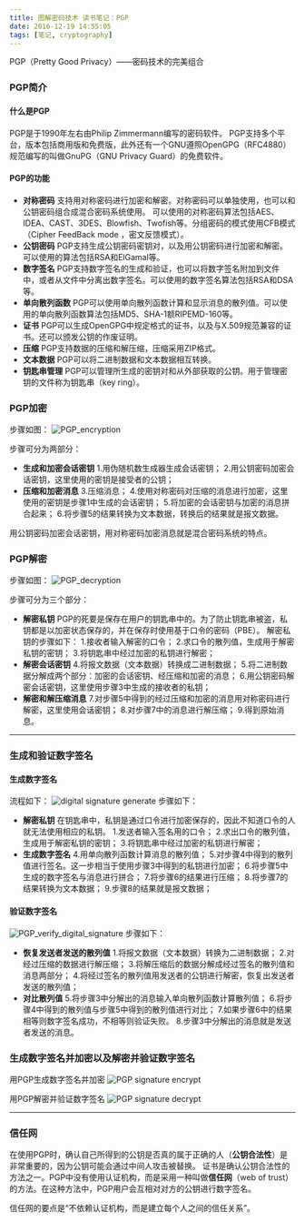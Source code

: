 ```yaml
---
title: 图解密码技术 读书笔记：PGP
date: 2016-12-19 14:55:05
tags: [笔记, cryptography]
---
```

PGP（Pretty Good Privacy）——密码技术的完美组合

### PGP简介
#### 什么是PGP
PGP是于1990年左右由Philip Zimmermann编写的密码软件。
PGP支持多个平台，版本包括商用版和免费版，此外还有一个GNU遵照OpenGPG（RFC4880）规范编写的叫做GnuPG（GNU Privacy Guard）的免费软件。

#### PGP的功能
+ **对称密码**
  支持用对称密码进行加密和解密。对称密码可以单独使用，也可以和公钥密码组合成混合密码系统使用。
  可以使用的对称密码算法包括AES、IDEA、CAST、3DES、Blowfish、Twofish等。分组密码的模式使用CFB模式（Cipher FeedBack mode ，密文反馈模式）。
+ **公钥密码**
  PGP支持生成公钥密码密钥对，以及用公钥密码进行加密和解密。可以使用的算法包括RSA和ElGamal等。
+ **数字签名**
  PGP支持数字签名的生成和验证，也可以将数字签名附加到文件中，或者从文件中分离出数字签名。可以使用的数字签名算法包括RSA和DSA等。
+ **单向散列函数**
  PGP可以使用单向散列函数计算和显示消息的散列值。可以使用的单向散列函数算法包括MD5、SHA-1额RIPEMD-160等。
+ **证书**
  PGP可以生成OpenGPG中规定格式的证书，以及与X.509规范兼容的证书。还可以颁发公钥的作废证明。
+ **压缩**
  PGP支持数据的压缩和解压缩，压缩采用ZIP格式。
+ **文本数据**
  PGP可以将二进制数据和文本数据相互转换。
+ **钥匙串管理**
  PGP可以管理所生成的密钥对和从外部获取的公钥。用于管理密钥的文件称为钥匙串（key ring）。


### PGP加密
步骤如图：
![PGP_encryption](/sourcepictures/20161219/PGP_encryption.png)

步骤可分为两部分：
+ **生成和加密会话密钥**
  1.用伪随机数生成器生成会话密钥；
  2.用公钥密码加密会话密钥，这里使用的密钥是接受者的公钥；
+ **压缩和加密消息**
  3.压缩消息；
  4.使用对称密码对压缩的消息进行加密，这里使用的密钥是步骤1中生成的会话密钥；
  5.将加密的会话密钥与加密的消息拼合起来；
  6.将步骤5的结果转换为文本数据，转换后的结果就是报文数据。

用公钥密码加密会话密钥，用对称密码加密消息就是混合密码系统的特点。

### PGP解密
步骤如图：
![PGP_decryption](/sourcepictures/20161219/PGP_decryption.png)

步骤可分为三个部分：
+ **解密私钥**
  PGP的死要是保存在用户的钥匙串中的。为了防止钥匙串被盗，私钥都是以加密状态保存的，并在保存时使用基于口令的密码（PBE）。
  解密私钥的步骤如下：
  1.接收者输入解密的口令；
  2.求口令的散列值，生成用于解密私钥的密钥；
  3.将钥匙串中经过加密的私钥进行解密； 
+ **解密会话密钥**
  4.将报文数据（文本数据）转换成二进制数据；
  5.将二进制数据分解成两个部分：加密的会话密钥、经压缩和加密的消息；
  6.用公钥密码解密会话密钥，这里使用步骤3中生成的接收者的私钥；
+ **解密和解压缩消息**
  7.对步骤5中得到的经过压缩和加密的消息用对称密码进行解密，这里使用会话密钥；
  8.对步骤7中的消息进行解压缩；
  9.得到原始消息。

---
### 生成和验证数字签名
#### 生成数字签名
流程如下：
![digital signature generate](/sourcepictures/20161219/PGP_generate_digital_signature.png)
步骤如下：
+ **解密私钥**
  在钥匙串中，私钥是通过口令进行加密保存的，因此不知道口令的人就无法使用相应的私钥。
  1.发送者输入签名用的口令；
  2.求出口令的散列值，生成用于解密私钥的密钥；
  3.将钥匙串中经过加密的私钥进行解密；
+ **生成数字签名**
  4.用单向散列函数计算消息的散列值；
  5.对步骤4中得到的散列值进行签名。这一步相当于使用步骤3中得到的私钥进行加密；
  6.将步骤5中生成的数字签名与消息进行拼合；
  7.将步骤6的结果进行压缩；
  8.将步骤7的结果转换为文本数据；
  9.步骤8的结果就是报文数据；

#### 验证数字签名
![PGP_verify_digital_signature](/sourcepictures/20161219/PGP_verify_digital_signature.png)
步骤如下：
+ **恢复发送者发送的散列值**
  1.将报文数据（文本数据）转换为二进制数据；
  2.对经过压缩的数据进行解压缩；
  3.将解压缩后的数据分解成经过签名的散列值和消息两部分；
  4.将经过签名的散列值用发送者的公钥进行解密，恢复出发送者发送的散列值；
+ **对比散列值**
  5.将步骤3中分解出的消息输入单向散列函数计算散列值；
  6.将步骤4中得到的散列值与步骤5中得到的散列值进行对比；
  7.如果步骤6中的结果相等则数字签名成功，不相等则验证失败。
  8.步骤3中分解出的消息就是发送者发送的消息。

### 生成数字签名并加密以及解密并验证数字签名
用PGP生成数字签名并加密
![PGP signature encrypt](/sourcepictures/20161219/PGP_signature_encrypt.png)

用PGP解密并验证数字签名
![PGP signature decrypt](/sourcepictures/20161219/PGP_signature_decrypt.png)

---
### 信任网
在使用PGP时，确认自己所得到的公钥是否真的属于正确的人（**公钥合法性**）是非常重要的，因为公钥可能会通过中间人攻击被替换。
证书是确认公钥合法性的方法之一。PGP中没有使用认证机构，而是采用一种叫做**信任网**（web of trust）的方法。在这种方法中，PGP用户会互相对对方的公钥进行数字签名。

信任网的要点是“不依赖认证机构，而是建立每个人之间的信任关系”。

















